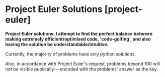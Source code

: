 # Project Euler Solutions [project-euler]

**Project Euler solutions. I attempt to find the perfect balance between making extremely efficient/optimised code, 'code-golfing', and also having the solution be understandable/intuitive.**

Currently, the majority of problems have only python solutions.

Also, in accordance with Project Euler's request, problems beyond 100 will not be visible publically---encoded with the problems' answer as the key.
